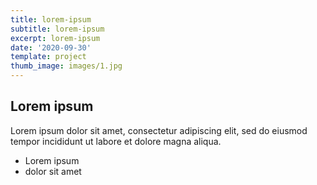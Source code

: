 ```yaml
---
title: lorem-ipsum
subtitle: lorem-ipsum
excerpt: lorem-ipsum
date: '2020-09-30'
template: project
thumb_image: images/1.jpg
---
```

## Lorem ipsum
Lorem ipsum dolor sit amet, consectetur adipiscing elit, sed do eiusmod tempor incididunt ut labore et dolore magna aliqua.
- Lorem ipsum
- dolor sit amet